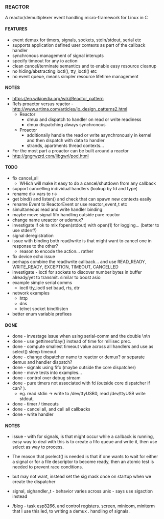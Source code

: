 
### REACTOR

  A reactor/demultiplexer event handling micro-framework for Linux in C

#### FEATURES

  - event demux for timers, signals, sockets, stdin/stdout, serial etc
  - supports application defined user contexts as part of the callback handler
  - synchronous management of signal interupts
  - specify timeout for any io action
  - clean cancel/terminate semantics and to enable easy resource cleanup
  - no hiding/abstracting ioctl(), tty_ioctl() etc
  - no event queue, means simpler resource lifetime management

#### NOTES

  - https://en.wikipedia.org/wiki/Reactor_pattern
  - Refs proactor versus reactor - http://www.artima.com/articles/io_design_patterns2.html
    - Reactor
      - dmux and dispatch to handler on read or write readiness
      - dmux dispatching always synchronous
    - Proactor
      - additionally handle the read or write asynchronously in kernel and then dispatch with data to handler
      - strands, apartments thread contexts...
  - For the most part a proactor can be built around a reactor
  - http://gngrwzrd.com/libgwrl/pod.html

#### TODO

  - fix cancel_all 
    - WHich will make it easy to do a cancel/shutdown from any callback
  - support cancelling individual handlers (lookup by fd and type)
  - rename d-> vars to r->
  - get bind() and listen() and check that can spawn new contexts easily
  - rename Event to ReactorEvent or use reactor_event_t etc
  - simultaneous read and write handler binding
  - maybe move signal fifo handling outside pure reactor
  - change name ureactor or udemux?
  - investigate if ok to mix fopen(stdout) with open(1) for logging... (better to use stderr?)
  - signal deregistration
  - issue with binding both read/write is that might want to cancel one in response to the other? 
      - reason to encode the action... rather
  - fix device echo issue
  - perhaps combine the read/write callback... and use
      READ_READY, WRITE_READY, EXCEPTION, TIMEOUT, CANCELLED
  - investigate - ioctl for sockets to discover number bytes in buffer already/yet to transmit. similar to boost asio
  - example simple serial comms
    - ioctl tty_ioctl set baud, rts, dtr
  - network examples
    - http
    - dns
    - telnet socket bind/listen
  - better enum variable prefixes

#### DONE

  - done - investage issue when using serial-comm and the double \n\n
  - done - use gettimeofday() instead of time for millisec prec.
  - done - compute smallest timeout value across all handlers and use as select() sleep timeout
  - done - change dispatcher name to reactor or demux? or separate demux and handler dispatch?
  - done - signals using fifo (maybe outside the core dispatcher)
  - done - move tests into examples...
  - done - control over debug stream
  - done - pure timers not associated with fd (outside core dispatcher if can? ).
    - eg. read stdin -> write to /dev/ttyUSB0, read /dev/ttyUSB write stdout,
  - done - timer  / timeouts
  - done - cancel all, and call all callbacks
  - done - write handler

#### NOTES

  - issue - with for signals, is that might occur while a callback is running,
          easy way to deal with this is to create a fifo queue and write it, then use
          select as way to process.

  - The  reason  that pselect() is needed is that if one wants to wait for either a
    signal or for a file descriptor to become ready, then an atomic test is needed
    to prevent race conditions.

  - but may not want, instead set the sig mask once on startup when we create the dispatcher

  - signal, sighandler_t   - behavior varies across unix  - says use sigaction instead


  - /blog - task esp8266, and control registers. screen, minicom, miniterm that I use
  this led, to writing a demux . handling of signals.


